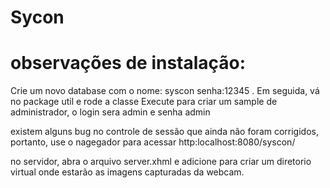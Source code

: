 # Sycon

# observações de instalação:

Crie um novo database com o nome: syscon senha:12345 . Em seguida, vá no package util e rode a classe Execute para criar um sample de administrador, o login sera admin e senha admin

existem alguns bug no controle de sessão que ainda não foram corrigidos, portanto, use o nagegador para acessar http:localhost:8080/syscon/

no servidor, abra o arquivo server.xhml e adicione <Context docBase="C:\syscon" path="/sysconImages" debug="0" privileged="true" />   para criar um diretorio virtual onde estarão as imagens capturadas da webcam.
